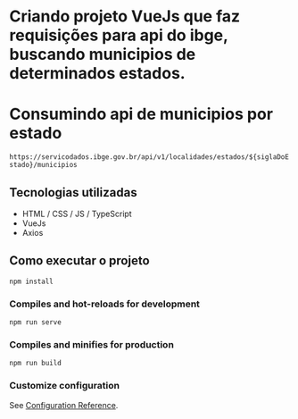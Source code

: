 # Criando projeto VueJs que faz requisições para api do ibge, buscando municipios de determinados estados.
# Consumindo api de municipios por estado
`https://servicodados.ibge.gov.br/api/v1/localidades/estados/${siglaDoEstado}/municipios`
## Tecnologias utilizadas
- HTML / CSS / JS / TypeScript
- VueJs
- Axios
## Como executar o projeto
```
npm install
```
### Compiles and hot-reloads for development
```
npm run serve
```

### Compiles and minifies for production
```
npm run build
```

### Customize configuration
See [Configuration Reference](https://cli.vuejs.org/config/).
